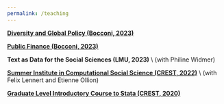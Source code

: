 ```yaml
---
permalink: /teaching
---
```


[**Diversity and Global Policy (Bocconi, 2023)**](https://bocconi-my.sharepoint.com/:f:/g/personal/germain_gauthier_unibocconi_it/EmSf2ln-SLxHtMyXxRb10EcBXjuJVVQ99pyt6U4dBy7-UA?e=R5nucy)

[**Public Finance (Bocconi, 2023)**](https://bocconi-my.sharepoint.com/:f:/g/personal/germain_gauthier_unibocconi_it/EjkEK1I-b6NNpzQQp3TsnHYBVr8O_WnVfb__GVoXV4dNmw?e=SMMpeb)

**Text as Data for the Social Sciences (LMU, 2023)** \ 
(with Philine Widmer)

[**Summer Institute in Computational Social Science (CREST, 2022)**](https://github.com/fellennert/sicss-paris-2022) \ 
(with Felix Lennert and Etienne Ollion) 

[**Graduate Level Introductory Course to Stata (CREST, 2020)**](https://gitlab.com/germain.gauthier/code-for-econometrics-101/-/blob/master/poly.md) 
